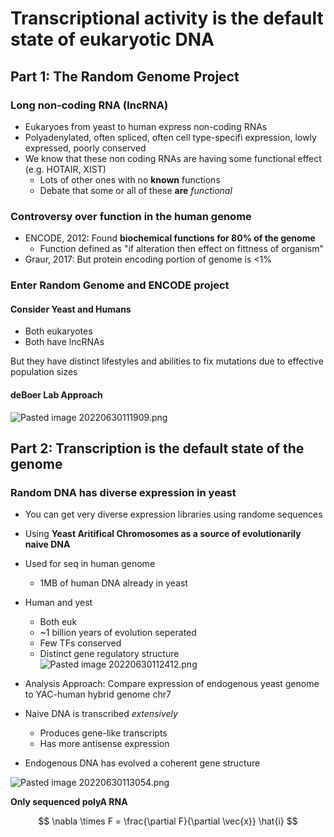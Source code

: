 # Transcriptional activity is the default state of eukaryotic DNA

## Part 1: The Random Genome Project
### Long non-coding RNA (lncRNA)
- Eukaryoes from yeast to human express non-coding RNAs
- Polyadenylated, often spliced, often cell type-specifi expression, lowly expressed, poorly conserved
- We know that these non coding RNAs are having some functional effect (e.g. HOTAIR, XIST)
	- Lots of other ones with no **known** functions
	- Debate that some or all of these **are** *functional*

### Controversy over function in the human genome
- ENCODE, 2012: Found **biochemical functions for 80% of the genome**
	- Function defined as "if alteration then effect on fittness of organism"
- Graur, 2017: But protein encoding portion of genome is <1%

### Enter Random Genome and ENCODE project
#### Consider Yeast and Humans
- Both eukaryotes
- Both have lncRNAs

But they have distinct lifestyles and abilities to fix mutations due to effective population sizes

#### deBoer Lab Approach
![Pasted image 20220630111909.png](assets/deboer_6_30_22/Pasted%20image%2020220630111909.png)

## Part 2: Transcription is the default state of the genome
### Random DNA has diverse expression in yeast
- You can get very diverse expression libraries using randome sequences
- Using **Yeast Aritifical Chromosomes as a source of evolutionarily naive DNA**
- Used for seq in human genome
	- 1MB of human DNA already in yeast
- Human and yest
	- Both euk
	- ~1 billion years of evolution seperated
	- Few TFs conserved
	- Distinct gene regulatory structure
![Pasted image 20220630112412.png](assets/deboer_6_30_22/Pasted%20image%2020220630112412.png)

- Analysis Approach: Compare expression of endogenous yeast genome to YAC-human hybrid genome chr7
- Naive DNA is transcribed *extensively*
	- Produces gene-like transcripts
	- Has more antisense expression
- Endogenous DNA has evolved a coherent gene structure

![Pasted image 20220630113054.png](assets/deboer_6_30_22/Pasted%20image%2020220630113054.png)

**Only sequenced polyA RNA**

$$ \nabla \times F = \frac{\partial F}{\partial \vec{x}} \hat{i} $$

